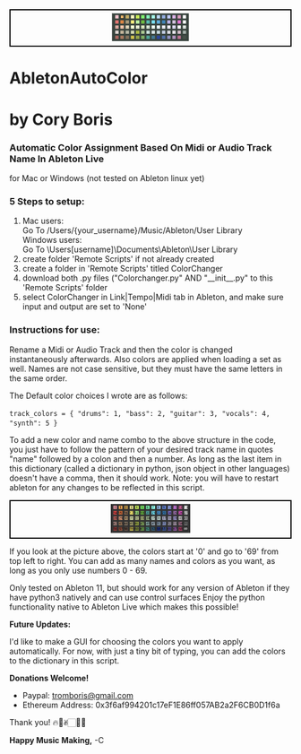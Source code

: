 <div style="text-align:center; border: 2px solid black; padding: 5px;">
  <img src="AbletonColorPalette.jpg" style="width:28%;" />
</div>


# AbletonAutoColor

# by Cory Boris  
### Automatic Color Assignment Based On Midi or Audio Track Name In Ableton Live

for Mac or Windows (not tested on Ableton linux yet)

### 5 Steps to setup:
1. Mac users:  
  Go To /Users/{your_username}/Music/Ableton/User Library  
  Windows users:  
  Go To \Users\[username]\Documents\Ableton\User Library
2. create folder 'Remote Scripts' if not already created
3. create a folder in 'Remote Scripts' titled ColorChanger
4. download both .py files ("Colorchanger.py" AND "\_\_init__.py" to this 'Remote Scripts' folder
5. select ColorChanger in Link|Tempo|Midi tab in Ableton, and make sure input and output are set to 'None'

### Instructions for use:
Rename a Midi or Audio Track and then the color is changed instantaneously afterwards. Also colors are applied when loading a set as well. Names are not case sensitive, but they must have the same letters in the same order.

The Default color choices I wrote are as follows:

`track_colors = {
    "drums": 1,
    "bass": 2,
    "guitar": 3,
    "vocals": 4,
    "synth": 5
}`

To add a new color and name combo to the above structure in the code, you just have to follow the pattern of your desired track name in quotes "name" followed by a colon and then a number. As long as the last item in this dictionary (called a dictionary in python, json object in other languages) doesn't have a comma, then it should work. Note: you will have to restart ableton for any changes to be reflected in this script.   

<div style="text-align:center; border: 2px solid black; padding: 5px;">
  <img src="AbletonColorPalette_Indexed.jpg" style="width:29%;" />
</div>

If you look at the picture above, the colors start at '0' and go to '69' from top left to right. You can add as many names and colors as you want, as long as you only use numbers 0 - 69.

Only tested on Ableton 11, but should work for any version of Ableton if they have python3 natively and can use control surfaces
Enjoy the python functionality native to Ableton Live which makes this possible!



**Future Updates:**

I'd like to make a GUI for choosing the colors you want to apply automatically. For now, with just a tiny bit of typing, you can add the colors to the dictionary in this script.

**Donations Welcome!**
- Paypal: tromboris@gmail.com
- Ethereum Address: 0x3f6af994201c17eF1E86ff057AB2a2F6CB0D1f6a

Thank you! 🔥🥰✌🏻🙏🏻

**Happy Music Making,**
-C

